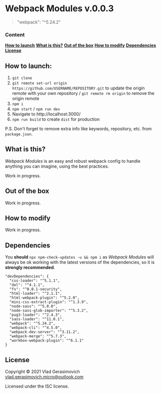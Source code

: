 # Webpack Modules v.0.0.3

> "webpack": "^5.24.2"

### Content

**[How to launch](#how-to-launch)**
**[What is this?](#what-is-this)**
**[Out of the box](#out-of-the-box)**
**[How to modify](#how-to-modify)**
**[Dependencies](#dependencies)**
**[License](#license)**

## How to launch:

1. `git clone`
2. `git remote set-url origin https://github.com/USERNAME/REPOSITORY.git` to update the origin remote with your own repository / `git remote rm origin` to remove the origin remote
3. `npm i`
4. `npm start` / `npm run dev`
5. Navigate to http://localhost:3000/
6. `npm run build` to create `dist` for production

P.S. Don't forget to remove extra info like keywords, repository, etc. from `package.json`.

## What is this?

_Webpack Modules_ is an easy and robust webpack config to handle anything you can imagine, using the best practices.

Work in progress.

## Out of the box

Work in progress.

## How to modify

Work in progress.

## Dependencies

You **should** `npx npm-check-updates -u && npm i` as _Webpack Modules_ will always be ok working with the latest versions of the dependencies, so it is **strongly recommended**.

```
"devDependencies": {
  "css-loader": "^5.1.1",
  "del": "^4.1.1",
  "fs": "^0.0.1-security",
  "html-loader": "^2.1.1",
  "html-webpack-plugin": "^5.2.0",
  "mini-css-extract-plugin": "^1.3.9",
  "node-sass": "^5.0.0",
  "node-sass-glob-importer": "^5.3.2",
  "pug3-loader": "^2.4.3",
  "sass-loader": "^11.0.1",
  "webpack": "^5.24.2",
  "webpack-cli": "^4.5.0",
  "webpack-dev-server": "^3.11.2",
  "webpack-merge": "^5.7.3",
  "workbox-webpack-plugin": "^6.1.1"
}
```

## License

Copyright © 2021 Vlad Gerasimovich <vlad.gerasimovich.micro@outlook.com>

Licensed under the ISC license.
